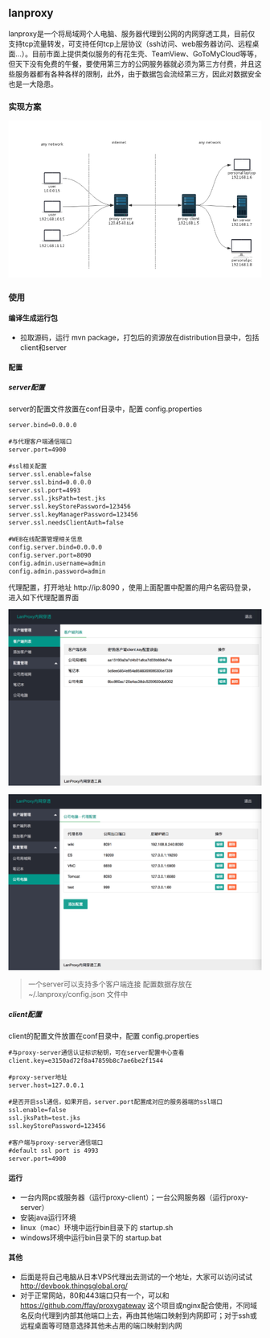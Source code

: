 lanproxy
--------

lanproxy是一个将局域网个人电脑、服务器代理到公网的内网穿透工具，目前仅支持tcp流量转发，可支持任何tcp上层协议（ssh访问、web服务器访问、远程桌面...）。目前市面上提供类似服务的有花生壳、TeamView、GoToMyCloud等等，但天下没有免费的午餐，要使用第三方的公网服务器就必须为第三方付费，并且这些服务器都有各种各样的限制，此外，由于数据包会流经第三方，因此对数据安全也是一大隐患。

### 实现方案

![lanproxy](lanproxy.png)

### 使用

#### 编译生成运行包

-	拉取源码，运行 mvn package，打包后的资源放在distribution目录中，包括client和server

#### 配置

##### server配置

server的配置文件放置在conf目录中，配置 config.properties

```properties
server.bind=0.0.0.0

#与代理客户端通信端口
server.port=4900

#ssl相关配置
server.ssl.enable=false
server.ssl.bind=0.0.0.0
server.ssl.port=4993
server.ssl.jksPath=test.jks
server.ssl.keyStorePassword=123456
server.ssl.keyManagerPassword=123456
server.ssl.needsClientAuth=false

#WEB在线配置管理相关信息
config.server.bind=0.0.0.0
config.server.port=8090
config.admin.username=admin
config.admin.password=admin

```

代理配置，打开地址 http://ip:8090 ，使用上面配置中配置的用户名密码登录，进入如下代理配置界面

![webconfig](webconfig01.jpeg)

![webconfig](webconfig02.jpeg)

> 一个server可以支持多个客户端连接
> 配置数据存放在 ~/.lanproxy/config.json 文件中

##### client配置

client的配置文件放置在conf目录中，配置 config.properties

```properties
#与proxy-server通信认证标识秘钥，可在server配置中心查看
client.key=e3150ad72f8a47859b8c7ae6be2f1544

#proxy-server地址
server.host=127.0.0.1

#是否开启ssl通信，如果开启，server.port配置成对应的服务器端的ssl端口
ssl.enable=false
ssl.jksPath=test.jks
ssl.keyStorePassword=123456

#客户端与proxy-server通信端口
#default ssl port is 4993
server.port=4900
```

#### 运行

-	一台内网pc或服务器（运行proxy-client）；一台公网服务器（运行proxy-server）
-	安装java运行环境
-	linux（mac）环境中运行bin目录下的 startup.sh
-	windows环境中运行bin目录下的 startup.bat

#### 其他

- 后面是将自己电脑从日本VPS代理出去测试的一个地址，大家可以访问试试 http://devbook.thingsglobal.org/
- 对于正常网站，80和443端口只有一个，可以和 https://github.com/ffay/proxygateway 这个项目或nginx配合使用，不同域名反向代理到内部其他端口上去，再由其他端口映射到内网即可；对于ssh或远程桌面等可随意选择其他未占用的端口映射到内网